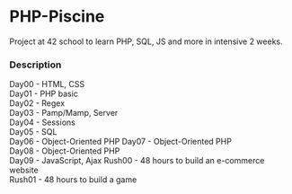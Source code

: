 # PHP-Piscine 
Project at 42 school to learn PHP, SQL, JS and more in intensive 2 weeks.  
  
### Description  
  
Day00 - HTML, CSS  
Day01 - PHP basic  
Day02 - Regex  
Day03 - Pamp/Mamp, Server  
Day04 - Sessions  
Day05 - SQL  
Day06 - Object-Oriented PHP 
Day07 - Object-Oriented PHP  
Day08 - Object-Oriented PHP  
Day09 - JavaScript, Ajax
Rush00 - 48 hours to build an e-commerce website    
Rush01 - 48 hours to build a game 
